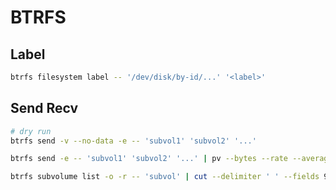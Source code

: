 # BTRFS

## Label

```bash
btrfs filesystem label -- '/dev/disk/by-id/...' '<label>'
```

## Send Recv

```bash
# dry run
btrfs send -v --no-data -e -- 'subvol1' 'subvol2' '...'
```

```bash
btrfs send -e -- 'subvol1' 'subvol2' '...' | pv --bytes --rate --average-rate --timer | btrfs receive -e -- 'subvol'
```

```bash
btrfs subvolume list -o -r -- 'subvol' | cut --delimiter ' ' --fields 9- | xargs --no-run-if-empty -I % -- btrfs property set % ro false
```
